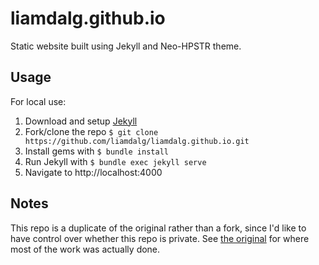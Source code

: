 # liamdalg.github.io

Static website built using Jekyll and Neo-HPSTR theme.

## Usage

For local use:

1. Download and setup [Jekyll](https://jekyllrb.com/)
2. Fork/clone the repo `$ git clone https://github.com/liamdalg/liamdalg.github.io.git`
3. Install gems with `$ bundle install`
4. Run Jekyll with `$ bundle exec jekyll serve`
5. Navigate to http://localhost:4000

## Notes

This repo is a duplicate of the original rather than a fork, since I'd like to have control over whether this repo is private. See [the original](https://github.com/aron-bordin/neo-hpstr-jekyll-theme) for where most of the work was actually done.
